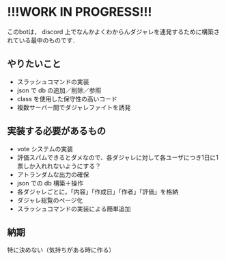 # !!!WORK IN PROGRESS!!!
このbotは， discord 上でなんかよくわからんダジャレを連発するために構築されている最中のものです．

## やりたいこと
- スラッシュコマンドの実装
- json で db の追加／削除／参照
- class を使用した保守性の高いコード
- 複数サーバー間でダジャレファイトを誘発

## 実装する必要があるもの
- vote システムの実装
 - 評価スパムできるとダメなので、各ダジャレに対して各ユーザにつき1日に1票しか入れれないようにする？
 - アトランダムな出力の確保
- json での db 構築＋操作
 - 各ダジャレごとに，「内容」「作成日」「作者」「評価」を格納
 - ダジャレ総覧のページ化
- スラッシュコマンドの実装による簡単追加

## 納期
特に決めない（気持ちがある時に作る） 